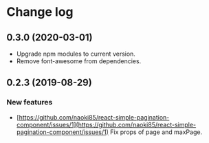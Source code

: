 # Change log

## 0.3.0 (2020-03-01)

- Upgrade npm modules to current version.
- Remove font-awesome from dependencies.

## 0.2.3 (2019-08-29)

### New features

- [https://github.com/naoki85/react-simple-pagination-component/issues/1](https://github.com/naoki85/react-simple-pagination-component/issues/1) Fix props of page and maxPage.
